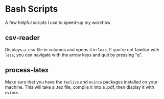 # Bash Scripts
A few helpful scripts I use to speed-up my workflow

## csv-reader
Displays a .csv file in columns and opens it in `less`. If you're not familiar with `less`, you can navigate with the arrow keys
and quit by pressing "q".

## process-latex
Make sure that you have the `texlive` and `evince` packages installed on your machine. This will take a .tex file, compile it into
a .pdf, then display it with `evince`. 
